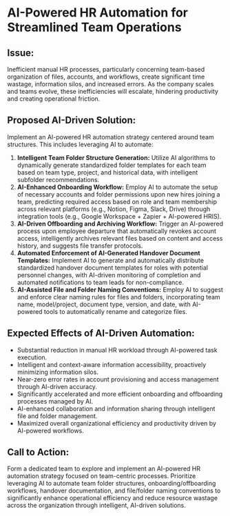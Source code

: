 # **AI-Powered HR Automation for Streamlined Team Operations**

## **Issue:**
Inefficient manual HR processes, particularly concerning team-based organization of files, accounts, and workflows, create significant time wastage, information silos, and increased errors. As the company scales and teams evolve, these inefficiencies will escalate, hindering productivity and creating operational friction.

## **Proposed AI-Driven Solution:**
Implement an AI-powered HR automation strategy centered around team structures. This includes leveraging AI to automate:

1.  **Intelligent Team Folder Structure Generation:** Utilize AI algorithms to dynamically generate standardized folder templates for each team based on team type, project, and historical data, with intelligent subfolder recommendations.
2.  **AI-Enhanced Onboarding Workflow:** Employ AI to automate the setup of necessary accounts and folder permissions upon new hires joining a team, predicting required access based on role and team membership across relevant platforms (e.g., Notion, Figma, Slack, Drive) through integration tools (e.g., Google Workspace + Zapier + AI-powered HRIS).
3.  **AI-Driven Offboarding and Archiving Workflow:** Trigger an AI-powered process upon employee departure that automatically revokes account access, intelligently archives relevant files based on content and access history, and suggests file transfer protocols.
4.  **Automated Enforcement of AI-Generated Handover Document Templates:** Implement AI to generate and automatically distribute standardized handover document templates for roles with potential personnel changes, with AI-driven monitoring of completion and automated notifications to team leads for non-compliance.
5.  **AI-Assisted File and Folder Naming Conventions:** Employ AI to suggest and enforce clear naming rules for files and folders, incorporating team name, model/project, document type, version, and date, with AI-powered tools to automatically rename and categorize files.

## **Expected Effects of AI-Driven Automation:**
-   Substantial reduction in manual HR workload through AI-powered task execution.
-   Intelligent and context-aware information accessibility, proactively minimizing information silos.
-   Near-zero error rates in account provisioning and access management through AI-driven accuracy.
-   Significantly accelerated and more efficient onboarding and offboarding processes managed by AI.
-   AI-enhanced collaboration and information sharing through intelligent file and folder management.
-   Maximized overall organizational efficiency and productivity driven by AI-powered workflows.

## **Call to Action:**
Form a dedicated team to explore and implement an AI-powered HR automation strategy focused on team-centric processes. Prioritize leveraging AI to automate team folder structures, onboarding/offboarding workflows, handover documentation, and file/folder naming conventions to significantly enhance operational efficiency and reduce resource wastage across the organization through intelligent, AI-driven solutions.
